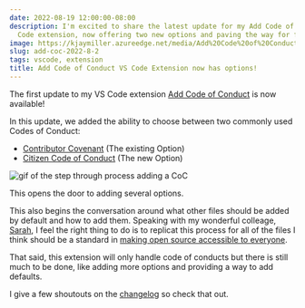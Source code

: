 ```yaml
---
date: 2022-08-19 12:00:00-08:00
description: I'm excited to share the latest update for my Add Code of Conduct VS
  Code extension, now offering two new options and paving the way for future additions.
image: https://kjaymiller.azureedge.net/media/Add%20Code%20of%20Conduct%20Image.png
slug: add-coc-2022-8-2
tags: vscode, extension
title: Add Code of Conduct VS Code Extension now has options!
---
```


The first update to my VS Code extension [Add Code of Conduct][Add Code of Conduct] is now available!

In this update, we added the ability to choose between two commonly used Codes of Conduct:

- [Contributor Covenant][Contributor Covenant] (The existing Option)
- [Citizen Code of Conduct][Citizen Code of Conduct] (The new Option)
  
![gif of the step through process adding a CoC](https://kjaymiller.azureedge.net/media/add_covenant-2022-8-2.gif)

This opens the door to adding several options.

This also begins the conversation around what other files should be added by default and how to add them. Speaking with my wonderful colleage, [Sarah](https://twitter.com/crazy4pi314), I feel the right thing to do is to replicat this process for all of the files I think should be a standard in [making open source accessible to everyone](https://contributionswelcome.org).

That said, this extension will only handle code of conducts but there is still much to be done, like adding more options and providing a way to add defaults.

I give a few shoutouts on the [changelog](https://marketplace.visualstudio.com/items/kjaymiller.vscode-add-code-of-conduct/changelog) so check that out.

[Add Code of Conduct]: https://marketplace.visualstudio.com/items?itemName=joshuabell.add-code-of-conduct
[Contributor Covenant]: https://contributor-covenant.org/
[Citizen Code of Conduct]: https://github.com/stumpsyn/policies/blob/master/citizen_code_of_conduct.md